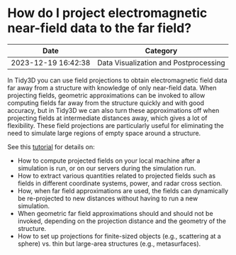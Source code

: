 # How do I project electromagnetic near-field data to the far field?

| Date       | Category    |
|------------|-------------|
| 2023-12-19 16:42:38 | Data Visualization and Postprocessing |


In Tidy3D you can use field projections to obtain electromagnetic field data far away from a structure with knowledge of only near-field data. When projecting fields, geometric approximations can be invoked to allow computing fields far away from the structure quickly and with good accuracy, but in Tidy3D we can also turn these approximations off when projecting fields at intermediate distances away, which gives a lot of flexibility. These field projections are particularly useful for eliminating the need to simulate large regions of empty space around a structure.

See this [tutorial](https://www.flexcompute.com/tidy3d/examples/notebooks/FieldProjections/) for details on:

* How to compute projected fields on your local machine after a simulation is run, or on our servers during the simulation run.
* How to extract various quantities related to projected fields such as fields in different coordinate systems, power, and radar cross section.
* How, when far field approximations are used, the fields can dynamically be re-projected to new distances without having to run a new simulation.
* When geometric far field approximations should and should not be invoked, depending on the projection distance and the geometry of the structure.
* How to set up projections for finite-sized objects (e.g., scattering at a sphere) vs. thin but large-area structures (e.g., metasurfaces).